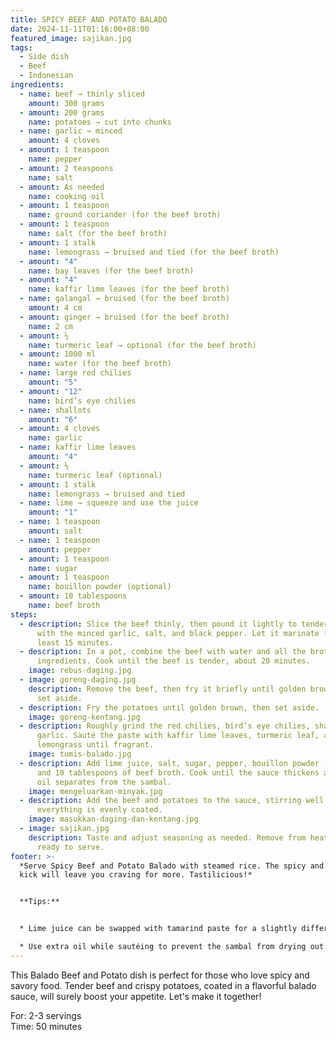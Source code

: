 ```yaml
---
title: SPICY BEEF AND POTATO BALADO
date: 2024-11-11T01:16:00+08:00
featured_image: sajikan.jpg
tags:
  - Side dish
  - Beef
  - Indonesian
ingredients:
  - name: beef → thinly sliced
    amount: 300 grams
  - amount: 200 grams
    name: potatoes → cut into chunks
  - name: garlic → minced
    amount: 4 cloves
  - amount: 1 teaspoon
    name: pepper
  - amount: 2 teaspoons
    name: salt
  - amount: As needed
    name: cooking oil
  - amount: 1 teaspoon
    name: ground coriander (for the beef broth)
  - amount: 1 teaspoon
    name: salt (for the beef broth)
  - amount: 1 stalk
    name: lemongrass → bruised and tied (for the beef broth)
  - amount: "4"
    name: bay leaves (for the beef broth)
  - amount: "4"
    name: kaffir lime leaves (for the beef broth)
  - name: galangal → bruised (for the beef broth)
    amount: 4 cm
  - amount: ginger → bruised (for the beef broth)
    name: 2 cm
  - amount: ½
    name: turmeric leaf → optional (for the beef broth)
  - amount: 1000 ml
    name: water (for the beef broth)
  - name: large red chilies
    amount: "5"
  - amount: "12"
    name: bird’s eye chilies
  - name: shallots
    amount: "6"
  - amount: 4 cloves
    name: garlic
  - name: kaffir lime leaves
    amount: "4"
  - amount: ½
    name: turmeric leaf (optional)
  - amount: 1 stalk
    name: lemongrass → bruised and tied
  - name: lime → squeeze and use the juice
    amount: "1"
  - name: 1 teaspoon
    amount: salt
  - name: 1 teaspoon
    amount: pepper
  - amount: 1 teaspoon
    name: sugar
  - amount: 1 teaspoon
    name: bouillon powder (optional)
  - amount: 10 tablespoons
    name: beef broth
steps:
  - description: Slice the beef thinly, then pound it lightly to tenderize. Coat it
      with the minced garlic, salt, and black pepper. Let it marinate for at
      least 15 minutes.
  - description: In a pot, combine the beef with water and all the broth
      ingredients. Cook until the beef is tender, about 20 minutes.
    image: rebus-daging.jpg
  - image: goreng-daging.jpg
    description: Remove the beef, then fry it briefly until golden brown. Drain and
      set aside.
  - description: Fry the potatoes until golden brown, then set aside.
    image: goreng-kentang.jpg
  - description: Roughly grind the red chilies, bird’s eye chilies, shallots, and
      garlic. Sauté the paste with kaffir lime leaves, turmeric leaf, and
      lemongrass until fragrant.
    image: tumis-balado.jpg
  - description: Add lime juice, salt, sugar, pepper, bouillon powder (if using),
      and 10 tablespoons of beef broth. Cook until the sauce thickens and the
      oil separates from the sambal.
    image: mengeluarkan-minyak.jpg
  - description: Add the beef and potatoes to the sauce, stirring well to ensure
      everything is evenly coated.
    image: masukkan-daging-dan-kentang.jpg
  - image: sajikan.jpg
    description: Taste and adjust seasoning as needed. Remove from heat, and it’s
      ready to serve.
footer: >-
  *Serve Spicy Beef and Potato Balado with steamed rice. The spicy and savory
  kick will leave you craving for more. Tastilicious!*


  **Tips:**


  * Lime juice can be swapped with tamarind paste for a slightly different tang.

  * Use extra oil while sautéing to prevent the sambal from drying out.
---
```

This Balado Beef and Potato dish is perfect for those who love spicy and savory food. Tender beef and crispy potatoes, coated in a flavorful balado sauce, will surely boost your appetite. Let's make it together!

For: 2-3 servings\
Time: 50 minutes
